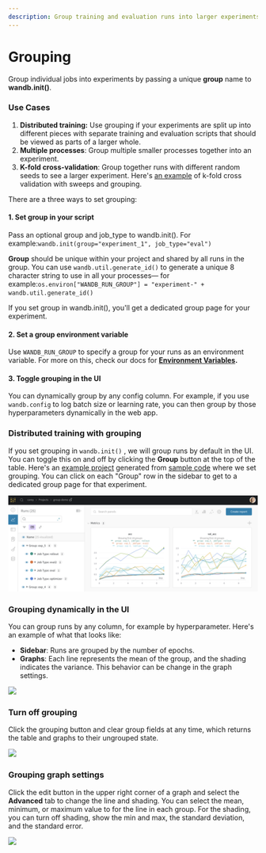 ```yaml
---
description: Group training and evaluation runs into larger experiments
---
```


# Grouping

Group individual jobs into experiments by passing a unique **group** name to **wandb.init\(\)**.

### **Use Cases**

1. **Distributed training:** Use grouping if your experiments are split up into different pieces with separate training and evaluation scripts that should be viewed as parts of a larger whole.
2. **Multiple processes**: Group multiple smaller processes together into an experiment.
3. **K-fold cross-validation**: Group together runs with different random seeds to see a larger experiment. Here's [an example](https://github.com/wandb/examples/tree/master/examples/wandb-sweeps/sweeps-cross-validation) of k-fold cross validation with sweeps and grouping.

There are a three ways to set grouping:

#### **1. Set group in your script**

Pass an optional group and job\_type to wandb.init\(\). For example:`wandb.init(group="experiment_1", job_type="eval")`

**Group** should be unique within your project and shared by all runs in the group.  You can use `wandb.util.generate_id()` to generate a unique 8 character string to use in all your processes— for example:`os.environ["WANDB_RUN_GROUP"] = "experiment-" + wandb.util.generate_id()`

If you set group in wandb.init\(\), you'll get a dedicated group page for your experiment.

#### **2. Set a group environment variable**

Use `WANDB_RUN_GROUP` to specify a group for your runs as an environment variable. For more on this, check our docs for [**Environment Variables**](environment-variables.md)**.**

#### **3. Toggle grouping in the UI**

You can dynamically group by any config column. For example, if you use `wandb.config` to log batch size or learning rate, you can then group by those hyperparameters dynamically in the web app. 

### Distributed training with grouping

If you set grouping in `wandb.init()` , we will group runs by default in the UI. You can toggle this on and off by clicking the **Group** button at the top of the table. Here's an [example project](https://wandb.ai/carey/group-demo?workspace=user-carey) generated from [sample code](http://wandb.me/grouping) where we set grouping. You can click on each "Group" row in the sidebar to get to a dedicated group page for that experiment.

![Grouping active in the left sidebar, and each group is clickable with a dedicated page](../.gitbook/assets/image%20%2850%29.png)

### Grouping dynamically in the UI

You can group runs by any column, for example by hyperparameter. Here's an example of what that looks like:

* **Sidebar**: Runs are grouped by the number of epochs.
* **Graphs**: Each line represents the mean of the group, and the shading indicates the variance. This behavior can be change in the graph settings.

![](../.gitbook/assets/demo-grouping.png)

### Turn off grouping

Click the grouping button and clear group fields at any time, which returns the table and graphs to their ungrouped state.

![](../.gitbook/assets/demo-no-grouping.png)

### Grouping graph settings

Click the edit button in the upper right corner of a graph and select the **Advanced** tab to change the line and shading. You can select the mean, minimum, or maximum value to for the line in each group. For the shading, you can turn off shading, show the min and max, the standard deviation, and the standard error.

![](../.gitbook/assets/demo-grouping-options-for-line-plots.gif)



